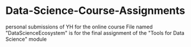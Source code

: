 # Data-Science-Course-Assignments
personal submissions of YH for the online course
File named "DataScienceEcosystem" is for the final assignment of the "Tools for Data Science" module
